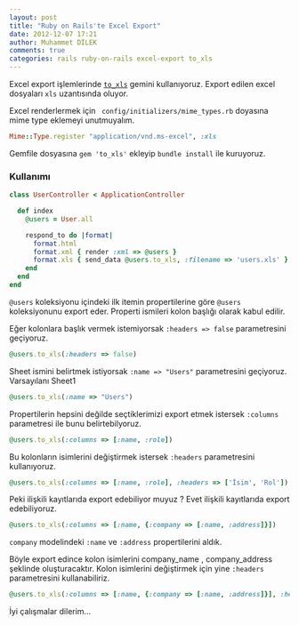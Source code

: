```yaml
---
layout: post
title: "Ruby on Rails'te Excel Export"
date: 2012-12-07 17:21
author: Muhammet DİLEK
comments: true
categories: rails ruby-on-rails excel-export to_xls
---
```

Excel export işlemlerinde [`to_xls`](https://github.com/splendeo/to_xls) gemini kullanıyoruz. Export edilen excel dosyaları `xls` uzantısında oluyor.

Excel renderlermek için ` config/initializers/mime_types.rb` doyasına mime type eklemeyi unutmuyalım.


```ruby
Mime::Type.register "application/vnd.ms-excel", :xls
```

Gemfile dosyasına `gem 'to_xls'` ekleyip `bundle install` ile kuruyoruz.

<!-- more -->

### Kullanımı

```ruby
class UserController < ApplicationController

  def index
    @users = User.all

    respond_to do |format|
      format.html
      format.xml { render :xml => @users }
      format.xls { send_data @users.to_xls, :filename => 'users.xls' }
    end
  end
end
```

`@users` koleksiyonu içindeki ilk itemin propertilerine göre `@users` koleksiyonunu export eder. Properti ismileri kolon başlığı olarak kabul edilir.

Eğer kolonlara başlık vermek istemiyorsak `:headers => false` parametresini geçiyoruz.

```ruby
@users.to_xls(:headers => false)
```
Sheet ismini belirtmek istiyorsak `:name => "Users"` parametresini geçiyoruz. Varsayılanı Sheet1

```ruby
@users.to_xls(:name => "Users")
```

Propertilerin hepsini değilde seçtiklerimizi export etmek istersek `:columns` parametresi ile bunu belirtebilyoruz.

```ruby
@users.to_xls(:columns => [:name, :role])
```

Bu kolonların isimlerini değiştirmek istersek `:headers` parametresini kullanıyoruz.

```ruby
@users.to_xls(:columns => [:name, :role], :headers => ['İsim', 'Rol'])
```

Peki ilişkili kayıtlarıda export edebiliyor muyuz ? Evet ilişkili kayıtlarıda export edebiliyoruz.

```ruby
@users.to_xls(:columns => [:name, {:company => [:name, :address]}])
```
`company` modelindeki `:name` ve `:address` propertilerini aldık.

Böyle export edince kolon isimlerini company_name , company_address şeklinde oluşturacaktır. Kolon isimlerini değiştirmek için yine `:headers` parametresini kullanabiliriz.

```ruby
@users.to_xls(:columns => [:name, {:company => [:name, :address]}], :headers => ['Name', 'Company', 'Address']) 
```

İyi çalışmalar dilerim...
